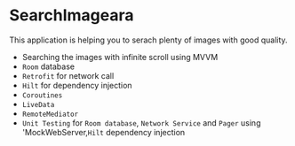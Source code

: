 # SearchImageara
 This application is helping you to serach plenty of images with good quality.
 
- Searching the images with infinite scroll using MVVM 
- `Room` database
- `Retrofit` for network call
- `Hilt` for dependency injection
- `Coroutines`
- `LiveData`
- `RemoteMediator`
- `Unit Testing` for `Room database`, `Network Service` and `Pager` using 'MockWebServer,`Hilt` dependency injection



